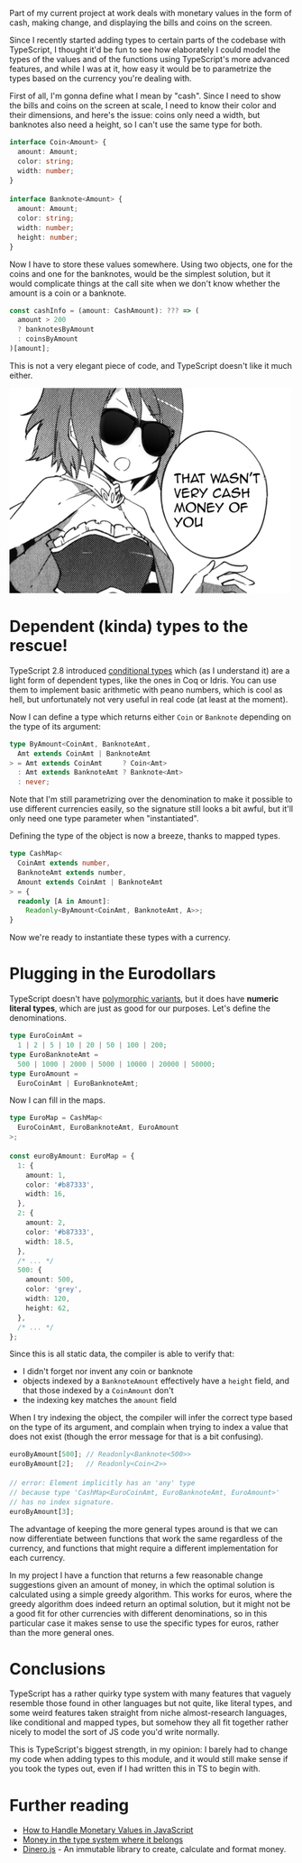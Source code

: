 Part of my current project at work deals with monetary values in the form of
cash, making change, and displaying the bills and coins on the screen.

Since I recently started adding types to certain parts of the codebase with
TypeScript, I thought it'd be fun to see how elaborately I could model the
types of the values and of the functions using TypeScript's more advanced
features, and while I was at it, how easy it would be to parametrize the types
based on the currency you're dealing with.

First of all, I'm gonna define what I mean by "cash". Since I need to show
the bills and coins on the screen at scale, I need to know their color and
their dimensions, and here's the issue: coins only need a width, but banknotes
also need a height, so I can't use the same type for both.

```typescript
interface Coin<Amount> {
  amount: Amount;
  color: string;
  width: number;
}

interface Banknote<Amount> {
  amount: Amount;
  color: string;
  width: number;
  height: number;
}
```

Now I have to store these values somewhere. Using two objects, one for the
coins and one for the banknotes, would be the simplest solution, but it would
complicate things at the call site when we don't know whether the amount is
a coin or a banknote.

```typescript
const cashInfo = (amount: CashAmount): ??? => (
  amount > 200
  ? banknotesByAmount
  : coinsByAmount
)[amount];
```

This is not a very elegant piece of code, and TypeScript doesn't like it much
either.

![not even Sayaka likes it](/assets/posts/cash-money-of-you.png)

# Dependent (kinda) types to the rescue!

TypeScript 2.8 introduced [conditional types][ts-2.8] which (as I understand it)
are a light form of dependent types, like the ones in Coq or Idris. You can use
them to implement basic arithmetic with peano numbers, which is cool as hell,
but unfortunately not very useful in real code (at least at the moment).

Now I can define a type which returns either `Coin` or `Banknote` depending
on the type of its argument:

```typescript
type ByAmount<CoinAmt, BanknoteAmt,
  Amt extends CoinAmt | BanknoteAmt
> = Amt extends CoinAmt     ? Coin<Amt>
  : Amt extends BanknoteAmt ? Banknote<Amt>
  : never;
```

Note that I'm still parametrizing over the denomination to make it possible
to use different currencies easily, so the signature still looks a bit awful,
but it'll only need one type parameter when "instantiated".

Defining the type of the object is now a breeze, thanks to mapped types.

```typescript
type CashMap<
  CoinAmt extends number,
  BanknoteAmt extends number,
  Amount extends CoinAmt | BanknoteAmt
> = {
  readonly [A in Amount]:
    Readonly<ByAmount<CoinAmt, BanknoteAmt, A>>;
}
```

Now we're ready to instantiate these types with a currency.

# Plugging in the Eurodollars

TypeScript doesn't have [polymorphic variants][poly-variants], but it does have
**numeric literal types**, which are just as good for our purposes.
Let's define the denominations.

```typescript
type EuroCoinAmt =
  1 | 2 | 5 | 10 | 20 | 50 | 100 | 200;
type EuroBanknoteAmt =
  500 | 1000 | 2000 | 5000 | 10000 | 20000 | 50000;
type EuroAmount =
  EuroCoinAmt | EuroBanknoteAmt;
```

Now I can fill in the maps.

```typescript
type EuroMap = CashMap<
  EuroCoinAmt, EuroBanknoteAmt, EuroAmount
>;

const euroByAmount: EuroMap = {
  1: {
    amount: 1,
    color: '#b87333',
    width: 16,
  },
  2: {
    amount: 2,
    color: '#b87333',
    width: 18.5,
  },
  /* ... */
  500: {
    amount: 500,
    color: 'grey',
    width: 120,
    height: 62,
  },
  /* ... */
};
```

Since this is all static data, the compiler is able to verify that:

- I didn't forget nor invent any coin or banknote
- objects indexed by a `BanknoteAmount` effectively have a `height` field,
  and that those indexed by a `CoinAmount` don't
- the indexing key matches the `amount` field

When I try indexing the object, the compiler will infer the correct type
based on the type of its argument, and complain when trying to index a value
that does not exist (though the error message for that is a bit confusing).

```typescript
euroByAmount[500]; // Readonly<Banknote<500>>
euroByAmount[2];   // Readonly<Coin<2>>

// error: Element implicitly has an 'any' type
// because type 'CashMap<EuroCoinAmt, EuroBanknoteAmt, EuroAmount>'
// has no index signature.
euroByAmount[3];
```

The advantage of keeping the more general types around is that we can now
differentiate between functions that work the same regardless of the currency,
and functions that might require a different implementation for each currency.

In my project I have a function that returns a few reasonable change suggestions
given an amount of money, in which the optimal solution is calculated using a
simple greedy algorithm. This works for euros, where the greedy algorithm does
indeed return an optimal solution, but it might not be a good fit for other
currencies with different denominations, so in this particular case it makes
sense to use the specific types for euros, rather than the more general ones.

# Conclusions

TypeScript has a rather quirky type system with many features that vaguely
resemble those found in other languages but not quite, like literal types, and
some weird features taken straight from niche almost-research languages, like
conditional and mapped types, but somehow they all fit together rather nicely
to model the sort of JS code you'd write normally.

This is TypeScript's biggest strength, in my opinion: I barely had to change
my code when adding types to this module, and it would still make sense if you
took the types out, even if I had written this in TS to begin with.

# Further reading
- [How to Handle Monetary Values in JavaScript](https://frontstuff.io/how-to-handle-monetary-values-in-javascript)
- [Money in the type system where it belongs](https://ren.zone/articles/safe-money)
- [Dinero.js](https://github.com/sarahdayan/dinero.js) - An immutable library to create, calculate and format money.

[ts-2.8]: https://www.typescriptlang.org/docs/handbook/release-notes/typescript-2-8.html
[ur-types]: http://www.impredicative.com/ur/tutorial/tlc.html
[money-js]: https://frontstuff.io/how-to-handle-monetary-values-in-javascript
[poly-variants]: https://dev.realworldocaml.org/variants.html#scrollNav-4

